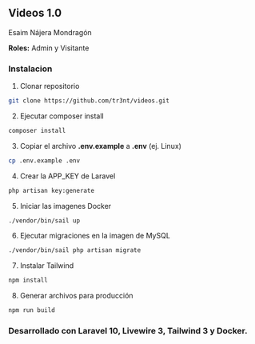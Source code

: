 ## Videos 1.0
Esaim Nájera Mondragón

**Roles:** Admin y Visitante

### Instalacion
1. Clonar repositorio
```bash
git clone https://github.com/tr3nt/videos.git
```
2. Ejecutar composer install
```bash
composer install
```
3. Copiar el archivo **.env.example** a **.env** (ej. Linux)
```bash
cp .env.example .env
```
4. Crear la APP_KEY de Laravel
```bash
php artisan key:generate
```
5. Iniciar las imagenes Docker
```bash
./vendor/bin/sail up
```
6. Ejecutar migraciones en la imagen de MySQL
```bash
./vendor/bin/sail php artisan migrate
```
7. Instalar Tailwind
```bash
npm install
```
8. Generar archivos para producción
```bash
npm run build
```
### Desarrollado con Laravel 10, Livewire 3, Tailwind 3 y Docker.